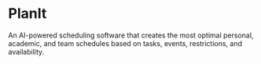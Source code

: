 # PlanIt
An AI-powered scheduling software that creates the most optimal personal, academic, and team schedules based on tasks, events, restrictions, and availability.
